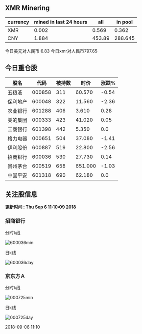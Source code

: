 ## XMR Minering

|currency|mined in last 24 hours|all|in pool|
|---|---|---|---|
|XMR|0.002|0.569|0.362|
|CNY|1.884|453.89|288.645|

今日美元对人民币 6.83	今日xmr对人民币797.65


## 今日重仓股 

|股名|代码|被持数|时价|涨跌%|
|---|---|---|---|---|
|五粮液|000858|311|60.570|-0.54|
|保利地产|600048|322|11.560|-2.36|
|农业银行|601288|406|3.610|0.28|
|美的集团|000333|423|41.020|0.05|
|工商银行|601398|442|5.350|0.0|
|格力电器|000651|504|37.080|-1.41|
|伊利股份|600887|519|22.800|-2.56|
|招商银行|600036|530|27.730|0.14|
|贵州茅台|600519|658|651.000|-1.03|
|中国平安|601318|690|62.180|0.0|

## 关注股信息
**更新时间 : Thu Sep  6 11:10:09 2018**
### 招商银行 
分时k线

![600036min](http://image.sinajs.cn/newchart/min/n/sh600036.gif)

日k线

![600036day](http://image.sinajs.cn/newchart/daily/n/sh600036.gif)

### 京东方Ａ 
分时k线

![000725min](http://image.sinajs.cn/newchart/min/n/sz000725.gif)

日k线

![000725day](http://image.sinajs.cn/newchart/daily/n/sz000725.gif)

2018-09-06 11:10